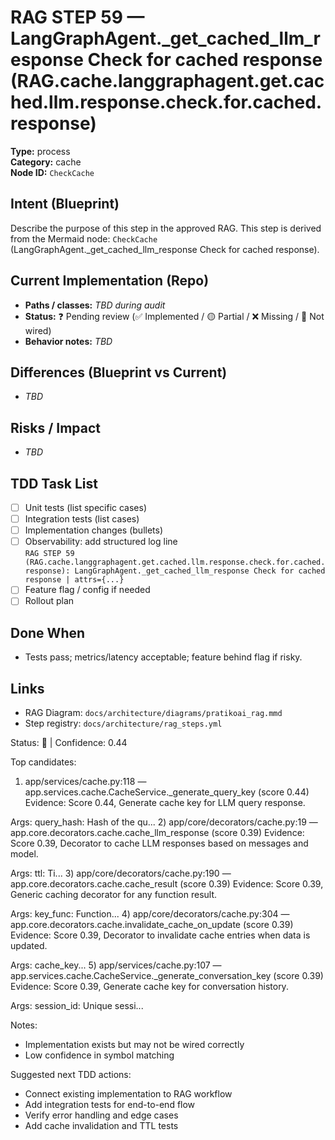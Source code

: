 # RAG STEP 59 — LangGraphAgent._get_cached_llm_response Check for cached response (RAG.cache.langgraphagent.get.cached.llm.response.check.for.cached.response)

**Type:** process  
**Category:** cache  
**Node ID:** `CheckCache`

## Intent (Blueprint)
Describe the purpose of this step in the approved RAG. This step is derived from the Mermaid node: `CheckCache` (LangGraphAgent._get_cached_llm_response Check for cached response).

## Current Implementation (Repo)
- **Paths / classes:** _TBD during audit_
- **Status:** ❓ Pending review (✅ Implemented / 🟡 Partial / ❌ Missing / 🔌 Not wired)
- **Behavior notes:** _TBD_

## Differences (Blueprint vs Current)
- _TBD_

## Risks / Impact
- _TBD_

## TDD Task List
- [ ] Unit tests (list specific cases)
- [ ] Integration tests (list cases)
- [ ] Implementation changes (bullets)
- [ ] Observability: add structured log line  
  `RAG STEP 59 (RAG.cache.langgraphagent.get.cached.llm.response.check.for.cached.response): LangGraphAgent._get_cached_llm_response Check for cached response | attrs={...}`
- [ ] Feature flag / config if needed
- [ ] Rollout plan

## Done When
- Tests pass; metrics/latency acceptable; feature behind flag if risky.

## Links
- RAG Diagram: `docs/architecture/diagrams/pratikoai_rag.mmd`
- Step registry: `docs/architecture/rag_steps.yml`


<!-- AUTO-AUDIT:BEGIN -->
Status: 🔌  |  Confidence: 0.44

Top candidates:
1) app/services/cache.py:118 — app.services.cache.CacheService._generate_query_key (score 0.44)
   Evidence: Score 0.44, Generate cache key for LLM query response.

Args:
    query_hash: Hash of the qu...
2) app/core/decorators/cache.py:19 — app.core.decorators.cache.cache_llm_response (score 0.39)
   Evidence: Score 0.39, Decorator to cache LLM responses based on messages and model.

Args:
    ttl: Ti...
3) app/core/decorators/cache.py:190 — app.core.decorators.cache.cache_result (score 0.39)
   Evidence: Score 0.39, Generic caching decorator for any function result.

Args:
    key_func: Function...
4) app/core/decorators/cache.py:304 — app.core.decorators.cache.invalidate_cache_on_update (score 0.39)
   Evidence: Score 0.39, Decorator to invalidate cache entries when data is updated.

Args:
    cache_key...
5) app/services/cache.py:107 — app.services.cache.CacheService._generate_conversation_key (score 0.39)
   Evidence: Score 0.39, Generate cache key for conversation history.

Args:
    session_id: Unique sessi...

Notes:
- Implementation exists but may not be wired correctly
- Low confidence in symbol matching

Suggested next TDD actions:
- Connect existing implementation to RAG workflow
- Add integration tests for end-to-end flow
- Verify error handling and edge cases
- Add cache invalidation and TTL tests
<!-- AUTO-AUDIT:END -->